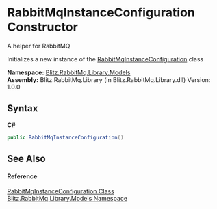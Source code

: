 # RabbitMqInstanceConfiguration Constructor 
A helper for RabbitMQ 

Initializes a new instance of the <a href="bc1ca943-d40a-1fc4-5ffa-53d98b488acf.md">RabbitMqInstanceConfiguration</a> class

**Namespace:**&nbsp;<a href="bb73495b-4531-c442-c903-5f85788dac41.md">Blitz.RabbitMq.Library.Models</a><br />**Assembly:**&nbsp;Blitz.RabbitMq.Library (in Blitz.RabbitMq.Library.dll) Version: 1.0.0

## Syntax

**C#**<br />
``` C#
public RabbitMqInstanceConfiguration()
```


## See Also


#### Reference
<a href="bc1ca943-d40a-1fc4-5ffa-53d98b488acf.md">RabbitMqInstanceConfiguration Class</a><br /><a href="bb73495b-4531-c442-c903-5f85788dac41.md">Blitz.RabbitMq.Library.Models Namespace</a><br />